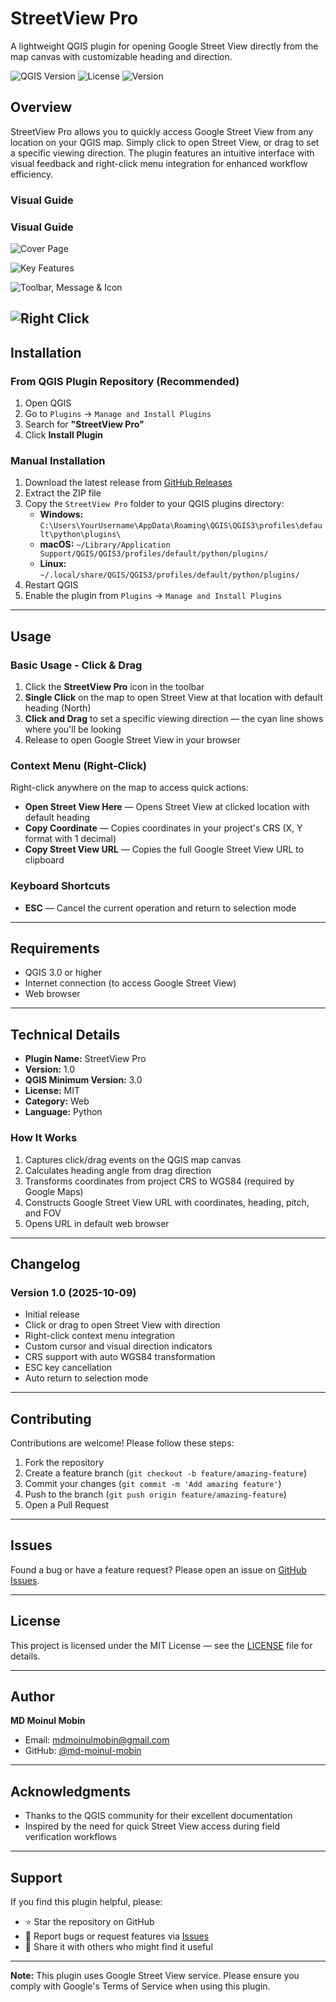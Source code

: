 # StreetView Pro

A lightweight QGIS plugin for opening Google Street View directly from the map canvas with customizable heading and direction.

![QGIS Version](https://img.shields.io/badge/QGIS-3.0+-green.svg)
![License](https://img.shields.io/badge/license-MIT-blue.svg)
![Version](https://img.shields.io/badge/version-1.0-orange.svg)

## Overview

StreetView Pro allows you to quickly access Google Street View from any location on your QGIS map. Simply click to open Street View, or drag to set a specific viewing direction. The plugin features an intuitive interface with visual feedback and right-click menu integration for enhanced workflow efficiency.

### Visual Guide

### Visual Guide

![Cover Page](docs/images/Cover%20Page.png)

![Key Features](docs/images/Key%20Features.png)

![Toolbar, Message & Icon](docs/images/Toolbar,%20message%20&%20icon.png)

![Right Click](docs/images/Right%20Click.png)
---

## Installation

### From QGIS Plugin Repository (Recommended)
1. Open QGIS  
2. Go to `Plugins` → `Manage and Install Plugins`  
3. Search for **"StreetView Pro"**  
4. Click **Install Plugin**

### Manual Installation
1. Download the latest release from [GitHub Releases](https://github.com/md-moinul-mobin/StreetView-Pro/releases)  
2. Extract the ZIP file  
3. Copy the `StreetView Pro` folder to your QGIS plugins directory:
   - **Windows:** `C:\Users\YourUsername\AppData\Roaming\QGIS\QGIS3\profiles\default\python\plugins\`
   - **macOS:** `~/Library/Application Support/QGIS/QGIS3/profiles/default/python/plugins/`
   - **Linux:** `~/.local/share/QGIS/QGIS3/profiles/default/python/plugins/`
4. Restart QGIS  
5. Enable the plugin from `Plugins` → `Manage and Install Plugins`

---

## Usage

### Basic Usage - Click & Drag
1. Click the **StreetView Pro** icon in the toolbar  
2. **Single Click** on the map to open Street View at that location with default heading (North)  
3. **Click and Drag** to set a specific viewing direction — the cyan line shows where you'll be looking  
4. Release to open Google Street View in your browser  

### Context Menu (Right-Click)
Right-click anywhere on the map to access quick actions:
- **Open Street View Here** — Opens Street View at clicked location with default heading  
- **Copy Coordinate** — Copies coordinates in your project's CRS (X, Y format with 1 decimal)  
- **Copy Street View URL** — Copies the full Google Street View URL to clipboard  

### Keyboard Shortcuts
- **ESC** — Cancel the current operation and return to selection mode  

---

## Requirements

- QGIS 3.0 or higher  
- Internet connection (to access Google Street View)  
- Web browser  

---

## Technical Details

- **Plugin Name:** StreetView Pro  
- **Version:** 1.0  
- **QGIS Minimum Version:** 3.0  
- **License:** MIT  
- **Category:** Web  
- **Language:** Python  

### How It Works
1. Captures click/drag events on the QGIS map canvas  
2. Calculates heading angle from drag direction  
3. Transforms coordinates from project CRS to WGS84 (required by Google Maps)  
4. Constructs Google Street View URL with coordinates, heading, pitch, and FOV  
5. Opens URL in default web browser  

---

## Changelog

### Version 1.0 (2025-10-09)
- Initial release  
- Click or drag to open Street View with direction  
- Right-click context menu integration  
- Custom cursor and visual direction indicators  
- CRS support with auto WGS84 transformation  
- ESC key cancellation  
- Auto return to selection mode  

---

## Contributing

Contributions are welcome! Please follow these steps:

1. Fork the repository  
2. Create a feature branch (`git checkout -b feature/amazing-feature`)  
3. Commit your changes (`git commit -m 'Add amazing feature'`)  
4. Push to the branch (`git push origin feature/amazing-feature`)  
5. Open a Pull Request  

---

## Issues

Found a bug or have a feature request? Please open an issue on [GitHub Issues](https://github.com/md-moinul-mobin/StreetView-Pro/issues).

---

## License

This project is licensed under the MIT License — see the [LICENSE](LICENSE) file for details.

---

## Author

**MD Moinul Mobin**  
- Email: [mdmoinulmobin@gmail.com](mailto:mdmoinulmobin@gmail.com)  
- GitHub: [@md-moinul-mobin](https://github.com/md-moinul-mobin)

---

## Acknowledgments

- Thanks to the QGIS community for their excellent documentation  
- Inspired by the need for quick Street View access during field verification workflows  

---

## Support

If you find this plugin helpful, please:
- ⭐ Star the repository on GitHub  
- 🐛 Report bugs or request features via [Issues](https://github.com/md-moinul-mobin/StreetView-Pro/issues)  
- 📢 Share it with others who might find it useful  

---

**Note:** This plugin uses Google Street View service. Please ensure you comply with Google's Terms of Service when using this plugin.
